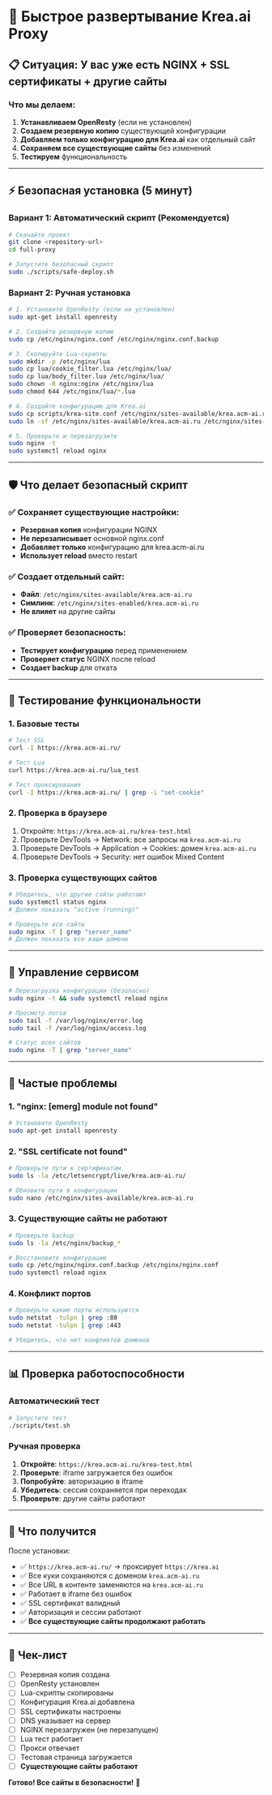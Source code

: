 # 🚀 Быстрое развертывание Krea.ai Proxy

## 📋 Ситуация: У вас уже есть NGINX + SSL сертификаты + другие сайты

### Что мы делаем:
1. **Устанавливаем OpenResty** (если не установлен)
2. **Создаем резервную копию** существующей конфигурации
3. **Добавляем только конфигурацию для Krea.ai** как отдельный сайт
4. **Сохраняем все существующие сайты** без изменений
5. **Тестируем** функциональность

---

## ⚡ Безопасная установка (5 минут)

### Вариант 1: Автоматический скрипт (Рекомендуется)

```bash
# Скачайте проект
git clone <repository-url>
cd full-proxy

# Запустите безопасный скрипт
sudo ./scripts/safe-deploy.sh
```

### Вариант 2: Ручная установка

```bash
# 1. Установите OpenResty (если не установлен)
sudo apt-get install openresty

# 2. Создайте резервную копию
sudo cp /etc/nginx/nginx.conf /etc/nginx/nginx.conf.backup

# 3. Скопируйте Lua-скрипты
sudo mkdir -p /etc/nginx/lua
sudo cp lua/cookie_filter.lua /etc/nginx/lua/
sudo cp lua/body_filter.lua /etc/nginx/lua/
sudo chown -R nginx:nginx /etc/nginx/lua
sudo chmod 644 /etc/nginx/lua/*.lua

# 4. Создайте конфигурацию для Krea.ai
sudo cp scripts/krea-site.conf /etc/nginx/sites-available/krea.acm-ai.ru
sudo ln -sf /etc/nginx/sites-available/krea.acm-ai.ru /etc/nginx/sites-enabled/

# 5. Проверьте и перезагрузите
sudo nginx -t
sudo systemctl reload nginx
```

---

## 🛡️ Что делает безопасный скрипт

### ✅ Сохраняет существующие настройки:
- **Резервная копия** конфигурации NGINX
- **Не перезаписывает** основной nginx.conf
- **Добавляет только** конфигурацию для krea.acm-ai.ru
- **Использует reload** вместо restart

### ✅ Создает отдельный сайт:
- **Файл**: `/etc/nginx/sites-available/krea.acm-ai.ru`
- **Симлинк**: `/etc/nginx/sites-enabled/krea.acm-ai.ru`
- **Не влияет** на другие сайты

### ✅ Проверяет безопасность:
- **Тестирует конфигурацию** перед применением
- **Проверяет статус** NGINX после reload
- **Создает backup** для отката

---

## 🧪 Тестирование функциональности

### 1. Базовые тесты

```bash
# Тест SSL
curl -I https://krea.acm-ai.ru/

# Тест Lua
curl https://krea.acm-ai.ru/lua_test

# Тест проксирования
curl -I https://krea.acm-ai.ru/ | grep -i "set-cookie"
```

### 2. Проверка в браузере

1. Откройте: `https://krea.acm-ai.ru/krea-test.html`
2. Проверьте DevTools → Network: все запросы на `krea.acm-ai.ru`
3. Проверьте DevTools → Application → Cookies: домен `krea.acm-ai.ru`
4. Проверьте DevTools → Security: нет ошибок Mixed Content

### 3. Проверка существующих сайтов

```bash
# Убедитесь, что другие сайты работают
sudo systemctl status nginx
# Должен показать "active (running)"

# Проверьте все сайты
sudo nginx -T | grep "server_name"
# Должен показать все ваши домены
```

---

## 🔧 Управление сервисом

```bash
# Перезагрузка конфигурации (безопасно)
sudo nginx -t && sudo systemctl reload nginx

# Просмотр логов
sudo tail -f /var/log/nginx/error.log
sudo tail -f /var/log/nginx/access.log

# Статус всех сайтов
sudo nginx -T | grep "server_name"
```

---

## 🐛 Частые проблемы

### 1. "nginx: [emerg] module not found"
```bash
# Установите OpenResty
sudo apt-get install openresty
```

### 2. "SSL certificate not found"
```bash
# Проверьте пути к сертификатам
sudo ls -la /etc/letsencrypt/live/krea.acm-ai.ru/

# Обновите пути в конфигурации
sudo nano /etc/nginx/sites-available/krea.acm-ai.ru
```

### 3. Существующие сайты не работают
```bash
# Проверьте backup
sudo ls -la /etc/nginx/backup_*

# Восстановите конфигурацию
sudo cp /etc/nginx/nginx.conf.backup /etc/nginx/nginx.conf
sudo systemctl reload nginx
```

### 4. Конфликт портов
```bash
# Проверьте какие порты используются
sudo netstat -tulpn | grep :80
sudo netstat -tulpn | grep :443

# Убедитесь, что нет конфликтов доменов
```

---

## 📊 Проверка работоспособности

### Автоматический тест

```bash
# Запустите тест
./scripts/test.sh
```

### Ручная проверка

1. **Откройте**: `https://krea.acm-ai.ru/krea-test.html`
2. **Проверьте**: iframe загружается без ошибок
3. **Попробуйте**: авторизацию в iframe
4. **Убедитесь**: сессия сохраняется при переходах
5. **Проверьте**: другие сайты работают

---

## 🎯 Что получится

После установки:
- ✅ `https://krea.acm-ai.ru/` → проксирует `https://krea.ai`
- ✅ Все куки сохраняются с доменом `krea.acm-ai.ru`
- ✅ Все URL в контенте заменяются на `krea.acm-ai.ru`
- ✅ Работает в iframe без ошибок
- ✅ SSL сертификат валидный
- ✅ Авторизация и сессии работают
- ✅ **Все существующие сайты продолжают работать**

---

## 📝 Чек-лист

- [ ] Резервная копия создана
- [ ] OpenResty установлен
- [ ] Lua-скрипты скопированы
- [ ] Конфигурация Krea.ai добавлена
- [ ] SSL сертификаты настроены
- [ ] DNS указывает на сервер
- [ ] NGINX перезагружен (не перезапущен)
- [ ] Lua тест работает
- [ ] Прокси отвечает
- [ ] Тестовая страница загружается
- [ ] **Существующие сайты работают**

**Готово! Все сайты в безопасности!** 🚀 